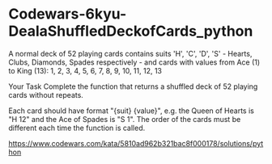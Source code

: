 # Codewars-6kyu-DealaShuffledDeckofCards_python


A normal deck of 52 playing cards contains suits 'H', 'C', 'D', 'S' - Hearts, Clubs, Diamonds, Spades respectively - and cards with values from Ace (1) to King (13): 1, 2, 3, 4, 5, 6, 7, 8, 9, 10, 11, 12, 13

Your Task
Complete the function that returns a shuffled deck of 52 playing cards without repeats.

Each card should have format "{suit} {value}", e.g. the Queen of Hearts is "H 12" and the Ace of Spades is "S 1". The order of the cards must be different each time the function is called.

https://www.codewars.com/kata/5810ad962b321bac8f000178/solutions/python


